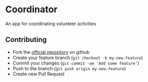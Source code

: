 Coordinator
===========
An app for coordinating volunteer activities

## Contributing

* Fork the [official repository](https://github.com/blackcoat/coordinator) on github
* Create your feature branch (`git checkout -b my-new-feature`)
* Commit your changes (`git commit -am 'Add some feature'`)
* Push to the branch (`git push origin my-new-feature`)
* Create new Pull Request
